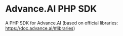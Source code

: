 # Advance.AI PHP SDK
A PHP SDK for Advance.AI (based on official libraries: https://doc.advance.ai/#libraries)
